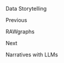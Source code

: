Data Storytelling














Previous




RAWgraphs












Next










Narratives with LLMs





